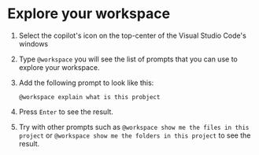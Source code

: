 
# Explore your workspace

1. Select the copilot's icon on the top-center of the Visual Studio Code's windows
2. Type `@workspace` you will see the list of prompts that you can use to explore your workspace.
3. Add the following prompt to look like this:

    ```
    @workspace explain what is this probject
    ```

4. Press `Enter` to see the result.
5. Try with other prompts such as `@workspace show me the files in this project` or `@workspace show me the folders in this project` to see the result.
